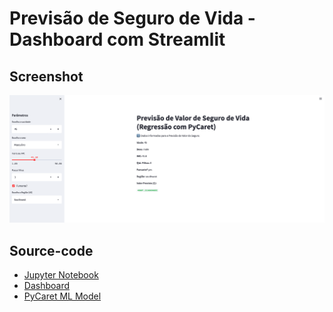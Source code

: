 # Previsão de Seguro de Vida - Dashboard com Streamlit

## Screenshot
<img src="https://github.com/ygordev/LifeInsuranceDashboard/blob/46e5f3e6ecfa8440e0f05befbfff197294277b91/LifeInsuranceDashboard.png">

## Source-code
* [Jupyter Notebook](https://github.com/ygordev/LifeInsuranceDashboard/blob/main/YgorML_org_%5BPROJETO%5D_C%C3%A1lculo_do_Valor_do_Seguro_de_Vida_Regress%C3%A3o_utilizando_PyCaret.ipynb)
* [Dashboard](https://github.com/ygordev/LifeInsuranceDashboard/blob/main/LifeInsuranceDashboard.py)
* [PyCaret ML Model](https://github.com/ygordev/LifeInsuranceDashboard/blob/main/YgorML_LifeInsurance_RandomForest_21JUL2022.pkl)
